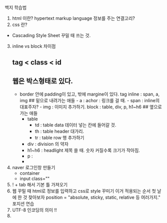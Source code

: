 백지 학습법

<!-- 2022.09.05 2nd lecture -->
1. html 이란?
hypertext markup language
정보를 주는 연결고리?
2. css 란?
- Cascading Style Sheet 꾸밀 때 쓰는 것.
3. inline vs block 차이점
    ## tag < class < id
    ## 웹은 박스형태로 있다.
     - border 안에 padding이 있고, 밖에 margine이 있다.
    tag
        inline : span, a, img ## 밑으로 내려가는 애들
            - a : achor : 링크를 걸 때.
            - span : inline의 대표주자?
            - img : 이미지 추가하기.
        block : table, div, p, h1~h6 ## 옆으로 가는 애들
        - table 
            - td : table data 데이터 넣는 칸에 들어갈 것.
            - th : table header 대가리.
            - tr : table row 행 추가하기
        - div : division 의 약자 
        - h1~h6 : headlight 제목 쓸 때. 숫자 커질수록 크기가 작아짐.
        - p : 
        - 
4. naver 로그인창 만들기
    - container
    - input class="" 
5. ! + tab 해서 기본 틀 가져오기
6. 웹 꾸밀 때 html로 정보를 입력하고
    css로 style 꾸미기
    이거 적용되는 순서 첫 날에 한 것 찾아보자
    position = "absolute, sticky, static, relative 등 여러가지."
    포지션 연습
7. UTF-8 인코딩의 의미 !!
8. 


